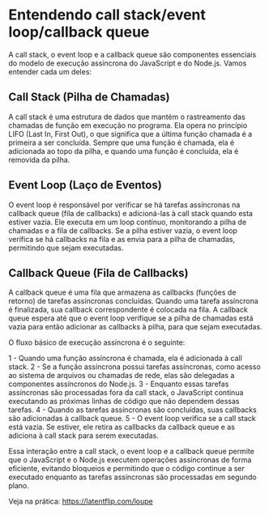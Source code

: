 # Entendendo call stack/event loop/callback queue
A call stack, o event loop e a callback queue são componentes essenciais do modelo de execução assíncrona do JavaScript e do Node.js. Vamos entender cada um deles:

## Call Stack (Pilha de Chamadas)

A call stack é uma estrutura de dados que mantém o rastreamento das chamadas de função em execução no programa. Ela opera no princípio LIFO (Last In, First Out), o que significa que a última função chamada é a primeira a ser concluída. Sempre que uma função é chamada, ela é adicionada ao topo da pilha, e quando uma função é concluída, ela é removida da pilha.

## Event Loop (Laço de Eventos)
O event loop é responsável por verificar se há tarefas assíncronas na callback queue (fila de callbacks) e adicioná-las à call stack quando esta estiver vazia. Ele executa em um loop contínuo, monitorando a pilha de chamadas e a fila de callbacks. Se a pilha estiver vazia, o event loop verifica se há callbacks na fila e as envia para a pilha de chamadas, permitindo que sejam executadas.

## Callback Queue (Fila de Callbacks)
A callback queue é uma fila que armazena as callbacks (funções de retorno) de tarefas assíncronas concluídas. Quando uma tarefa assíncrona é finalizada, sua callback correspondente é colocada na fila. A callback queue espera até que o event loop verifique se a pilha de chamadas está vazia para então adicionar as callbacks à pilha, para que sejam executadas.

O fluxo básico de execução assíncrona é o seguinte:

1 - Quando uma função assíncrona é chamada, ela é adicionada à call stack.
2 - Se a função assíncrona possui tarefas assíncronas, como acesso ao sistema de arquivos ou chamadas de rede, elas são delegadas a componentes assíncronos do Node.js.
3 - Enquanto essas tarefas assíncronas são processadas fora da call stack, o JavaScript continua executando as próximas linhas de código que não dependem dessas tarefas.
4 - Quando as tarefas assíncronas são concluídas, suas callbacks são adicionadas à callback queue.
5 - O event loop verifica se a call stack está vazia. Se estiver, ele retira as callbacks da callback queue e as adiciona à call stack para serem executadas.

Essa interação entre a call stack, o event loop e a callback queue permite que o JavaScript e o Node.js executem operações assíncronas de forma eficiente, evitando bloqueios e permitindo que o código continue a ser executado enquanto as tarefas assíncronas são processadas em segundo plano.


Veja na prática: https://latentflip.com/loupe
